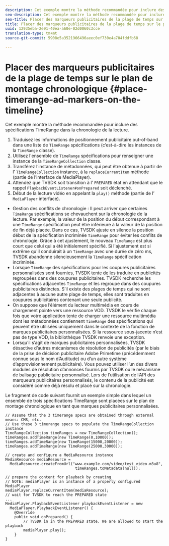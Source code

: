 ```yaml
---
description: Cet exemple montre la méthode recommandée pour inclure des spécifications TimeRange dans la chronologie de la lecture.
seo-description: Cet exemple montre la méthode recommandée pour inclure des spécifications TimeRange dans la chronologie de la lecture.
seo-title: Placer des marqueurs publicitaires de la plage de temps sur le plan de montage chronologique
title: Placer des marqueurs publicitaires de la plage de temps sur le plan de montage chronologique
uuid: 12935eba-2e91-40ea-a60e-02d0060c3cce
translation-type: tm+mt
source-git-commit: 5908e5a3521966496aeec0ef730e4a704fddfb68

---
```



# Placer des marqueurs publicitaires de la plage de temps sur le plan de montage chronologique {#place-timerange-ad-markers-on-the-timeline}

Cet exemple montre la méthode recommandée pour inclure des spécifications TimeRange dans la chronologie de la lecture.

1. Traduisez les informations de positionnement publicitaire out-of-band dans une liste de `TimeRange` spécifications (c’est-à-dire les instances de la `TimeRange` classe).
1. Utilisez l&#39;ensemble de `TimeRange` spécifications pour renseigner une instance de la `TimeRangeCollection` classe.
1. Transférez l’instance de métadonnées, qui peut être obtenue à partir de l’ `TimeRangeCollection` instance, à la `replaceCurrentItem` méthode (partie de l’interface de MediaPlayer).
1. Attendez que TVSDK soit transition à l’ `PREPARED` état en attendant que le rappel `PlaybackEventListener#onPrepared` soit déclenché.
1. Début de la lecture vidéo en appelant la `play()` méthode (partie de l’ `MediaPlayer` interface).

* Gestion des conflits de chronologie : Il peut arriver que certaines `TimeRange` spécifications se chevauchent sur la chronologie de la lecture. Par exemple, la valeur de la position du début correspondant à une `TimeRange` spécification peut être inférieure à la valeur de la position de fin déjà placée. Dans ce cas, TVSDK ajuste en silence la position début de la spécification incriminée `TimeRange` pour éviter les conflits de chronologie. Grâce à cet ajustement, le nouveau `TimeRange` est plus court que celui qui a été initialement spécifié. Si l&#39;ajustement est si extrême qu&#39;il conduirait à un `TimeRange` avec une durée de zéro ms, TVSDK abandonne silencieusement la `TimeRange` spécification incriminée.
* Lorsque `TimeRange` des spécifications pour les coupures publicitaires personnalisées sont fournies, TVSDK tente de les traduire en publicités regroupées dans des coupures publicitaires. TVSDK recherche les spécifications adjacentes `TimeRange` et les regroupe dans des coupures publicitaires distinctes. S’il existe des plages de temps qui ne sont adjacentes à aucune autre plage de temps, elles sont traduites en coupures publicitaires contenant une seule publicité.
* On suppose que l’élément du lecteur multimédia en cours de chargement pointe vers une ressource VOD. TVSDK le vérifie chaque fois que votre application tente de charger une ressource multimédia dont les métadonnées contiennent `TimeRange` des spécifications qui peuvent être utilisées uniquement dans le contexte de la fonction de marques publicitaires personnalisées. Si la ressource sous-jacente n’est pas de type VOD, la bibliothèque TVSDK renvoie une exception.
* Lorsqu’il s’agit de marques publicitaires personnalisées, TVSDK désactive d’autres mécanismes de résolution de publicités (par le biais de la prise de décision publicitaire Adobe Primetime (précédemment connue sous le nom d’Auditude) ou d’un autre système d’approvisionnement publicitaire). Vous pouvez utiliser l’un des divers modules de résolution d’annonces fournis par TVSDK ou le mécanisme de balisage publicitaire personnalisé. Lors de l’utilisation de l’API des marqueurs publicitaires personnalisés, le contenu de la publicité est considéré comme déjà résolu et placé sur la chronologie.

Le fragment de code suivant fournit un exemple simple dans lequel un ensemble de trois spécifications TimeRange sont placées sur le plan de montage chronologique en tant que marques publicitaires personnalisées.

```java>
// Assume that the 3 timerange specs are obtained through external means: CMS, etc. 
// Use these 3 timerange specs to populate the TimeRangeCollection instance 
TimeRangeCollection timeRanges = new TimeRangeCollection();  
timeRanges.addTimeRange(new TimeRange(0,10000)); 
timeRanges.addTimeRange(new TimeRange(15000,20000)); 
timeRanges.addTimeRange(new TimeRange(25000,30000)); 
 
// create and configure a MediaResource instance 
MediaResource mediaResource =  
  MediaResource.createFromUrl("www.example.com/video/test_video.m3u8",  
                               timeRanges.toMetadata(null)); 
 
// prepare the content for playback by creating 
// NOTE: mediaPlayer is an instance of a properly configured MediaPlayer  
mediaPlayer.replaceCurrentItem(mediaResource); 
// wait for TVSDK to reach the PREPARED state 
... 
MediaPlayer.PlaybackEventListener playbackEventListener = new 
  MediaPlayer.PlaybackEventListener() { 
    @Override 
    public void onPrepared() { 
        // TVSDK in in the PREPARED state. We are allowed to start the playback  
        mediaPlayer.play(); 
    } 
} 
```
